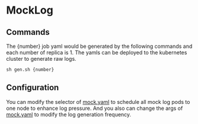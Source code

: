# MockLog

## Commands

The {number} job yaml would be generated by the following commands and each number of replica is 1. The yamls can be
deployed to the kubernetes cluster to generate raw logs.

```shell
sh gen.sh {number}
```

## Configuration

You can modify the selector of [mock.yaml](./mock.yaml) to schedule all mock log pods to one node to enhance log
pressure. And you also can change the args of [mock.yaml](./mock.yaml) to modify the log generation frequency.
